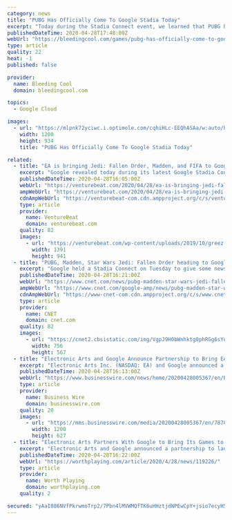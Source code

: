 ```yaml
---
category: news
title: "PUBG Has Officially Come To Google Stadia Today"
excerpt: "Today during the Stadia Connect event, we learned that PUBG has officially come to the platform starting today."
publishedDateTime: 2020-04-28T17:48:00Z
webUrl: "https://bleedingcool.com/games/pubg-has-officially-come-to-google-stadia-today/"
type: article
quality: 22
heat: -1
published: false

provider:
  name: Bleeding Cool
  domain: bleedingcool.com

topics:
  - Google Cloud

images:
  - url: "https://mlpnk72yciwc.i.optimole.com/cqhiHLc-EEQhASAa/w:auto/h:auto/q:90/https://bleedingcool.com/wp-content/uploads/2020/04/pubg-stadia-promo.jpg"
    width: 1200
    height: 934
    title: "PUBG Has Officially Come To Google Stadia Today"

related:
  - title: "EA is bringing Jedi: Fallen Order, Madden, and FIFA to Google Stadia"
    excerpt: "Google revealed today during its latest Google Stadia Connect presentation that Electronic Arts is bringing some big games to the cloud gaming service."
    publishedDateTime: 2020-04-28T16:05:00Z
    webUrl: "https://venturebeat.com/2020/04/28/ea-is-bringing-jedi-fallen-order-madden-and-fifa-to-google-stadia/"
    ampWebUrl: "https://venturebeat.com/2020/04/28/ea-is-bringing-jedi-fallen-order-madden-and-fifa-to-google-stadia/amp/"
    cdnAmpWebUrl: "https://venturebeat-com.cdn.ampproject.org/c/s/venturebeat.com/2020/04/28/ea-is-bringing-jedi-fallen-order-madden-and-fifa-to-google-stadia/amp/"
    type: article
    provider:
      name: VentureBeat
      domain: venturebeat.com
    quality: 82
    images:
      - url: "https://venturebeat.com/wp-content/uploads/2019/10/greez.jpg?fit=1391%2C941&strip=all"
        width: 1391
        height: 941
  - title: "PUBG, Madden, Star Wars Jedi: Fallen Order heading to Google Stadia"
    excerpt: "Google held a Stadia Connect on Tuesday to give some news of what's coming to the cloud-streaming service in 2020. The big reveal was that PlayerUnknown's Battlegrounds, better known as PUBG, is available now for free to Stadia Pro subscribers."
    publishedDateTime: 2020-04-28T16:21:00Z
    webUrl: "https://www.cnet.com/news/pubg-madden-star-wars-jedi-fallen-order-heading-to-google-stadia/"
    ampWebUrl: "https://www.cnet.com/google-amp/news/pubg-madden-star-wars-jedi-fallen-order-heading-to-google-stadia/"
    cdnAmpWebUrl: "https://www-cnet-com.cdn.ampproject.org/c/s/www.cnet.com/google-amp/news/pubg-madden-star-wars-jedi-fallen-order-heading-to-google-stadia/"
    type: article
    provider:
      name: CNET
      domain: cnet.com
    quality: 82
    images:
      - url: "https://cnet2.cbsistatic.com/img/VgpJ9H0bWnhktg0phRGg6sYeLow=/756x567/2020/04/28/6f157de2-cabe-4756-8799-66b36963d469/screen-shot-2020-04-28-at-12-07-50-pm.png"
        width: 756
        height: 567
  - title: "Electronic Arts and Google Announce Partnership to Bring EA Games to Stadia"
    excerpt: "Electronic Arts Inc. (NASDAQ: EA) and Google announced a partnership to launch five EA games on Stadia - Google’s cloud-based gaming platform."
    publishedDateTime: 2020-04-28T16:13:00Z
    webUrl: "https://www.businesswire.com/news/home/20200428005367/en/Electronic-Arts-Google-Announce-Partnership-Bring-EA"
    type: article
    provider:
      name: Business Wire
      domain: businesswire.com
    quality: 20
    images:
      - url: "https://mms.businesswire.com/media/20200428005367/en/787865/23/StadiaLogo.jpg"
        width: 1200
        height: 627
  - title: "Electronic Arts Partners With Google to Bring Its Games to Stadia"
    excerpt: "Electronic Arts and Google announced a partnership to launch five EA games on Stadia - Google’s cloud-based gaming platform. Cloud is opening up exciting new possibilities for play,” said Andrew Wilson, CEO of Electronic Arts. “In partnering with Google Stadia, we have an opportunity to deliver some creative and innovative game ..."
    publishedDateTime: 2020-04-28T16:22:00Z
    webUrl: "https://worthplaying.com/article/2020/4/28/news/119226/"
    type: article
    provider:
      name: Worth Playing
      domain: worthplaying.com
    quality: 2

secured: "yAaI086NVfPkrwmoTrp2/7Pbn4lMVWMQfTK6uHHztjdNPEwCpY+jsio7ecyH5RktwdbJQFHXwRXLGUgX7ork7EkgWoA3QiXyB6iestTfx81v5CpkZ7TjgpLCJ5fvXXbJ05vuckEkJN48kzR81mikaQ/fNhHVLMx06u4X2Urq/bFj+wmwPs+g4VFSjBTqkzCOM3/a1p5+G+ttoSowh8thDolCWaebjKyP0bGIZcvkhhUh0xp3Bnb4GiKq6RfdPCL5Folzf0koEbNbuNTdPB28mUgavhsarUHhcejEntCST+ruLzKTpHX+9mp5nv9Tqa+M;kCPkuAzUVQaZmKSW6b7RpQ=="
---
```


